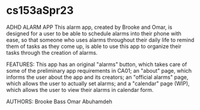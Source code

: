 # cs153aSpr23
ADHD ALARM APP
This alarm app, created by Brooke and Omar, is designed for a user to be able to schedule alarms into their phone with ease, so that someone who uses alarms throughout their daily life to remind them of tasks as they come up, is able to use this app to organize their tasks through the creation of alarms.

FEATURES:
This app has an original "alarms" button, which takes care of some of the preliminary app requirements in CA01; an "about" page, which informs the user about the app and its creators; an "official alarms" page, which allows the user to actually set alarms; and a "calendar" page (WIP), which allows the user to view their alarms in calendar form.

AUTHORS:
Brooke Bass
Omar Abuhamdeh